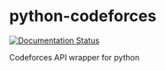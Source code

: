# python-codeforces

[![Documentation Status](https://readthedocs.org/projects/python-codeforces/badge/?version=latest)](https://python-codeforces.readthedocs.io/en/latest/?badge=latest)

Codeforces API wrapper for python
